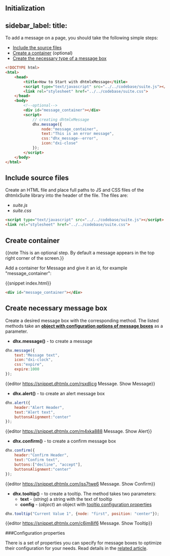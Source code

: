 Initialization
---
sidebar_label: 
title: 
---          

To add a message on a page, you should take the following simple steps:

- [Include the source files](#includesourcefiles)
- [Create a container](#createcontainer) (optional)
- [Create the necessary type of a message box](#createnecessarymessagebox)

~~~html
<!DOCTYPE html>
<html>
    <head>
        <title>How to Start with dhtmlxMessage</title>         
        <script type="text/javascript" src="../../codebase/suite.js"></script>
        <link rel="stylesheet" href="../../codebase/suite.css">
    </head>
    <body>
    	<!--optional-->
        <div id="message_container"></div>
        <script>
            // creating dhtmlxMessage 
            dhx.message({
				node:"message_container",
                text:"This is an error message",
                css:"dhx_message--error",
                icon:"dxi-close"
			});
        </script>
    </body>
</html>
~~~


Include source files
--------------------

Create an HTML file and place full paths to JS and CSS files of the dhtmlxSuite library into the header of the file. The files are:

- *suite.js*
- *suite.css*

~~~html
<script type="text/javascript" src="../../codebase/suite.js"></script>
<link rel="stylesheet" href="../../codebase/suite.css">
~~~

Create container 
-----------------

{{note This is an optional step. By default a message appears in the top right corner of the screen.}}

Add a container for Message and give it an id, for example "message_container":

{{snippet	index.html}}
~~~html
<div id="message_container"></div>
~~~

Create necessary message box
----------------------

Create a desired message box with the corresponding method. The listed methods take an [**object with configuration options of message boxes**](message/configuration.md) as a parameter.

- **dhx.message()** - to create a message

~~~js
dhx.message({
	text:"Message text", 
    icon:"dxi-clock", 
    css:"expire", 
    expire:1000
});
~~~

{{editor	https://snippet.dhtmlx.com/rsxdlicg	Message. Show Message}}

- **dhx.alert()** - to create an alert message box

~~~js
dhx.alert({
	header:"Alert Header",
    text:"Alert text",
    buttonsAlignment:"center"
});
~~~

{{editor	https://snippet.dhtmlx.com/m4xka888	Message. Show Alert}}

- **dhx.confirm()** - to create a confirm message box 

~~~js
dhx.confirm({
	header:"Confirm Header",
    text:"Confirm text",
    buttons:["decline", "accept"],
    buttonsAlignment:"center"
});
~~~

{{editor	https://snippet.dhtmlx.com/iss7twe6	Message. Show Confirm}}

- **dhx.tooltip()** - to create a tooltip. The method takes two parameters:
    - **text** - (*string*) a string with the text of tooltip
    - **config** - (*object*) an object with [tooltip configuration properties](message/configuration.md#tooltip)
        
~~~js
dhx.tooltip("Current Value 1", {node: "first", position: "center"});
~~~

{{editor	https://snippet.dhtmlx.com/c6jm8if6	Message. Show Tooltip}}

###Configuration properties

There is a set of properties you can specify for message boxes to optimize their configuration for your needs. Read details in the [related article](message/configuration.md).



